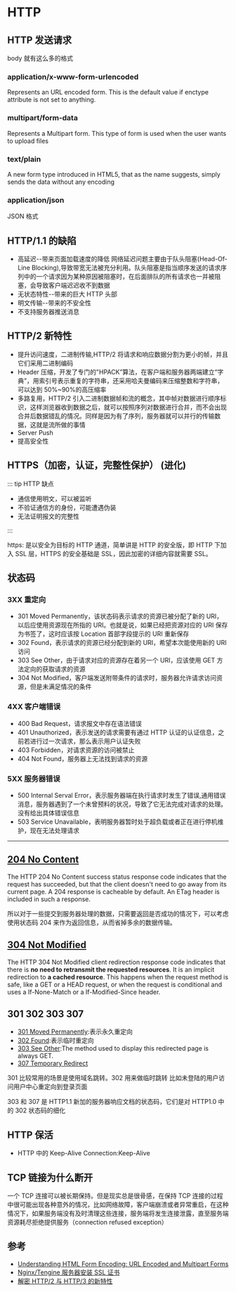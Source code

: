 # HTTP

## HTTP 发送请求

body 就有这么多的格式

### application/x-www-form-urlencoded

Represents an URL encoded form. This is the default value if enctype attribute is not set to anything.

### multipart/form-data

Represents a Multipart form. This type of form is used when the user wants to upload files

### text/plain

A new form type introduced in HTML5, that as the name suggests, simply sends the data without any encoding

### application/json

JSON 格式

## HTTP/1.1 的缺陷

- 高延迟--带来页面加载速度的降低
  网络延迟问题主要由于队头阻塞(Head-Of-Line Blocking),导致带宽无法被充分利用。队头阻塞是指当顺序发送的请求序列中的一个请求因为某种原因被阻塞时，在后面排队的所有请求也一并被阻塞，会导致客户端迟迟收不到数据
- 无状态特性--带来的巨大 HTTP 头部
- 明文传输--带来的不安全性
- 不支持服务器推送消息

## HTTP/2 新特性

- 提升访问速度，二进制传输,HTTP/2 将请求和响应数据分割为更小的帧，并且它们采用二进制编码
- Header 压缩，开发了专门的"HPACK”算法，在客户端和服务器两端建立“字典”，用索引号表示重复的字符串，还采用哈夫曼编码来压缩整数和字符串，可以达到 50%~90%的高压缩率
- 多路复用，HTTP/2 引入二进制数据帧和流的概念，其中帧对数据进行顺序标识，这样浏览器收到数据之后，就可以按照序列对数据进行合并，而不会出现合并后数据错乱的情况。同样是因为有了序列，服务器就可以并行的传输数据，这就是流所做的事情
- Server Push
- 提高安全性

## HTTPS（加密，认证，完整性保护） (进化)

::: tip HTTP 缺点

- 通信使用明文，可以被监听
- 不验证通信方的身份，可能遭遇伪装
- 无法证明报文的完整性

:::

https: 是以安全为目标的 HTTP 通道，简单讲是 HTTP 的安全版，即 HTTP 下加入 SSL 层，HTTPS 的安全基础是 SSL，因此加密的详细内容就需要 SSL。

## 状态码

### 3XX 重定向

- 301 Moved Permanently，该状态码表示请求的资源已被分配了新的 URI，以后应使用资源现在所指的 URI。也就是说，如果已经把资源对应的 URI 保存为书签了，这时应该按 Location 首部字段提示的 URI 重新保存
- 302 Found，表示请求的资源已经分配到新的 URI，希望本次能使用新的 URI 访问
- 303 See Other，由于请求对应的资源存在着另一个 URI，应该使用 GET 方法定向的获取请求的资源
- 304 Not Modified，客户端发送附带条件的请求时，服务器允许请求访问资源，但是未满足情况的条件

### 4XX 客户端错误

- 400 Bad Request，请求报文中存在语法错误
- 401 Unauthorized，表示发送的请求需要有通过 HTTP 认证的认证信息，之前若进行过一次请求，那么表示用户认证失败
- 403 Forbidden，对请求资源的访问被禁止
- 404 Not Found，服务器上无法找到请求的资源

### 5XX 服务器错误

- 500 Internal Serval Error，表示服务器端在执行请求时发生了错误,通用错误消息，服务器遇到了一个未曾预料的状况，导致了它无法完成对请求的处理。没有给出具体错误信息
- 503 Service Unavailable，表明服务器暂时处于超负载或者正在进行停机维护，现在无法处理请求

---

## [204 No Content](https://developer.mozilla.org/en-US/docs/Web/HTTP/Status/204)

The HTTP 204 No Content success status response code indicates that the request has succeeded, but that the client doesn't need to go away from its current page. A 204 response is cacheable by default. An ETag header is included in such a response.

所以对于一些提交到服务器处理的数据，只需要返回是否成功的情况下，可以考虑使用状态码 204 来作为返回信息，从而省掉多余的数据传输。

## [304 Not Modified](https://developer.mozilla.org/en-US/docs/Web/HTTP/Status/304)

The HTTP 304 Not Modified client redirection response code indicates that there is **no need to retransmit the requested resources**. It is an implicit redirection to **a cached resource**. This happens when the request method is safe, like a GET or a HEAD request, or when the request is conditional and uses a If-None-Match or a If-Modified-Since header.

## 301 302 303 307

- [301 Moved Permanently](https://developer.mozilla.org/en-US/docs/Web/HTTP/Status/301):表示永久重定向
- [302 Found](https://developer.mozilla.org/en-US/docs/Web/HTTP/Status/302):表示临时重定向
- [303 See Other](https://developer.mozilla.org/en-US/docs/Web/HTTP/Status/303):The method used to display this redirected page is always GET.
- [307 Temporary Redirect](https://developer.mozilla.org/en-US/docs/Web/HTTP/Status/307)

301 比较常用的场景是使用域名跳转。302 用来做临时跳转 比如未登陆的用户访问用户中心重定向到登录页面

303 和 307 是 HTTP1.1 新加的服务器响应文档的状态码，它们是对 HTTP1.0 中的 302 状态码的细化

## HTTP 保活

- HTTP 中的 Keep-Alive
  Connection:Keep-Alive

## TCP 链接为什么断开

一个 TCP 连接可以被长期保持。但是现实总是很骨感，在保持 TCP 连接的过程中很可能出现各种意外的情况，比如网络故障，客户端崩溃或者异常重启，在这种情况下，如果服务端没有及时清理这些连接，服务端将发生连接泄露，直至服务端资源耗尽拒绝提供服务（connection refused exception）

## 参考

- [Understanding HTML Form Encoding: URL Encoded and Multipart Forms](https://dev.to/sidthesloth92/understanding-html-form-encoding-url-encoded-and-multipart-forms-3lpa)
- [Nginx/Tengine 服务器安装 SSL 证书](https://help.aliyun.com/knowledge_detail/95491.html?spm=5176.2020520163.cas.28.7d4556a7qbV98s)
- [解密 HTTP/2 与 HTTP/3 的新特性](https://segmentfault.com/a/1190000020714686)
